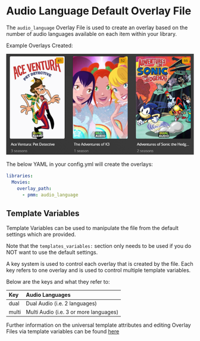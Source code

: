 # Audio Language Default Overlay File

The `audio_language` Overlay File is used to create an overlay based on the number of audio languages available on each item within your library.

Example Overlays Created:

![](../images/audio_language_ov.png)

The below YAML in your config.yml will create the overlays:
```yaml
libraries:
  Movies:
    overlay_path:
      - pmm: audio_language
```

## Template Variables

Template Variables can be used to manipulate the file from the default settings which are provided. 

Note that the `templates_variables:` section only needs to be used if you do NOT want to use the default settings.

A key system is used to control each overlay that is created by the file. Each key refers to one overlay and is used to control multiple template variables.

Below are the keys and what they refer to:

| Key   | Audio Languages                        |
|:------|:---------------------------------------|
| dual  | Dual Audio (i.e. 2 languages)          |
| multi | Multi Audio (i.e. 3 or more languages) |

Further information on the universal template attributes and editing Overlay Files via template variables can be found [here]()


